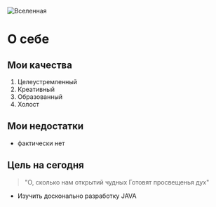 ![][def]
# О себе
## Мои качества
1. Целеустремленный
2. Креативный
3. Образованный
4. Холост
## Мои недостатки
- фактически нет
## Цель на сегодня
> "О, сколько нам открытий чудных Готовят просвещенья дух"
- Изучить досконально разработку JAVA
  

[def]: https://github.com/Lvbnhbq4791/Foto/blob/main/%D0%B2%D1%81%D0%B5%D0%BB%D0%B5%D0%BD%D0%BD%D0%B0%D1%8F.jpg?raw=true "Вселенная"